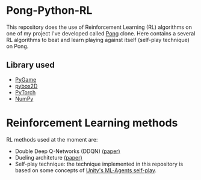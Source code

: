 # Pong-Python-RL
This repository does the use of Reinforcement Learning (RL) algorithms on one of my project I've developed called [Pong](https://github.com/bottamichele/Pong-Python) clone.
Here contains a several RL algorithms to beat and learn playing against itself (self-play technique) on Pong.

## Library used
- [PyGame](https://www.pygame.org/)
- [pybox2D](https://github.com/pybox2d/pybox2d)
- [PyTorch](https://pytorch.org/)
- [NumPy](https://numpy.org/)

# Reinforcement Learning methods
RL methods used at the moment are:
- Double Deep Q-Networks (DDQN) [(paper)](https://arxiv.org/abs/1509.06461)
- Dueling architeture [(paper)](https://arxiv.org/abs/1511.06581)
- Self-play technique: the technique implemented in this repository is based on some concepts of [Unity's ML-Agents self-play](https://github.com/Unity-Technologies/ml-agents).
